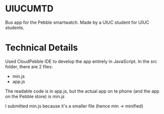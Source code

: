# UIUCUMTD
Bus app for the Pebble smartwatch. Made by a UIUC student for UIUC students.



# Technical Details
Used CloudPebble IDE to develop the app entirely in JavaScript. In the src folder, there are 2 files:
+ min.js
+ app.js

The readable code is in app.js, but the actual app on te phone (and the app on the Pebble store) is min.js

I submitted min.js because it's a smaller file (hence min -> minified)
